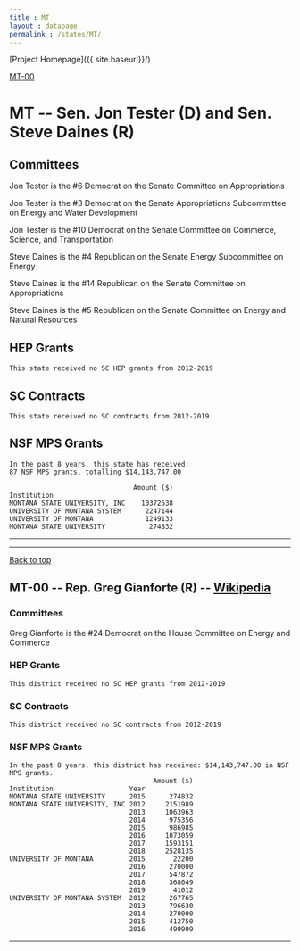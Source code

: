 ```yaml
---
title : MT
layout : datapage
permalink : /states/MT/
---
```

<a name="top"></a>
[Project Homepage]({{ site.baseurl}}/)


[MT-00](#MT-00)  

# MT -- Sen. Jon Tester (D) and  Sen. Steve Daines (R)
## Committees
Jon Tester is the #6 Democrat on the Senate Committee on Appropriations 

Jon Tester is the #3 Democrat on the Senate Appropriations Subcommittee on Energy and Water Development 

Jon Tester is the #10 Democrat on the Senate Committee on Commerce, Science, and Transportation 

Steve Daines is the #4 Republican on the Senate Energy Subcommittee on Energy 

Steve Daines is the #14 Republican on the Senate Committee on Appropriations 

Steve Daines is the #5 Republican on the Senate Committee on Energy and Natural Resources 

## HEP Grants
```
This state received no SC HEP grants from 2012-2019
```
## SC Contracts
```
This state received no SC contracts from 2012-2019
```
## NSF MPS Grants
```
In the past 8 years, this state has received:
87 NSF MPS grants, totalling $14,143,747.00
 
                               Amount ($)
Institution                              
MONTANA STATE UNIVERSITY, INC    10372638
UNIVERSITY OF MONTANA SYSTEM      2247144
UNIVERSITY OF MONTANA             1249133
MONTANA STATE UNIVERSITY           274832
```
---
---
<a name="MT-00"></a>
[Back to top](#top)
## MT-00 -- Rep. Greg Gianforte (R) -- [Wikipedia](https://en.wikipedia.org/wiki/MT-00)
### Committees
Greg Gianforte is the #24 Democrat on the House Committee on Energy and Commerce 

### HEP Grants
```
This district received no SC HEP grants from 2012-2019
```
### SC Contracts
```
This district received no SC contracts from 2012-2019
```
### NSF MPS Grants
```
In the past 8 years, this district has received: $14,143,747.00 in NSF MPS grants.
                                    Amount ($)
Institution                   Year            
MONTANA STATE UNIVERSITY      2015      274832
MONTANA STATE UNIVERSITY, INC 2012     2151989
                              2013     1063963
                              2014      975356
                              2015      986985
                              2016     1073059
                              2017     1593151
                              2018     2528135
UNIVERSITY OF MONTANA         2015       22200
                              2016      270000
                              2017      547872
                              2018      368049
                              2019       41012
UNIVERSITY OF MONTANA SYSTEM  2012      267765
                              2013      796630
                              2014      270000
                              2015      412750
                              2016      499999
```
---
